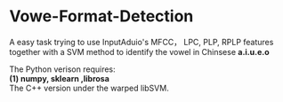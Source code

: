 # Vowe-Format-Detection  

A easy task trying to use InputAduio's MFCC， LPC, PLP, RPLP features together with a SVM method to identify the vowel in Chinsese **a.i.u.e.o**  

The Python verison requires:  
**(1) numpy, sklearn ,librosa**  
The C++ version under the warped libSVM.
